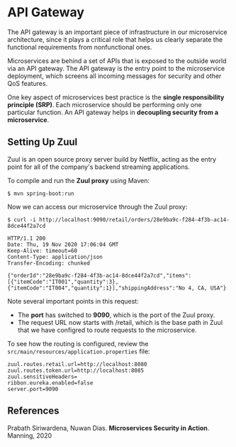# API Gateway

The API gateway is an important piece of infrastructure in our microservice architecture,
since it plays a critical role that helps us clearly separate the functional requirements 
from nonfunctional ones.

Microservices are behind a set of APIs that is exposed to the outside world via an API 
gateway.
The API gateway is the entry point to the microservice deployment, which screens all 
incoming messages for security and other QoS features.

One key aspect of microservices best practice is the 
**single responsibility principle (SRP)**.
Each microservice should be performing only one particular function.
An API gateway helps in **decoupling security from a microservice**.

## Setting Up Zuul 
Zuul is an open source proxy server build by Netflix, acting as the entry point for
all of the company's backend streaming applications.

To compile and run the **Zuul proxy** using Maven:
```
$ mvn spring-boot:run
```

Now we can access our microservice through the Zuul proxy:
```
$ curl -i http://localhost:9090/retail/orders/28e9ba9c-f284-4f3b-ac14-8dce44f2a7cd

HTTP/1.1 200
Date: Thu, 19 Nov 2020 17:06:04 GMT
Keep-Alive: timeout=60
Content-Type: application/json
Transfer-Encoding: chunked

{"orderId":"28e9ba9c-f284-4f3b-ac14-8dce44f2a7cd","items":[{"itemCode":"IT001","quantity":3},{"itemCode":"IT004","quantity":1}],"shippingAddress":"No 4, CA, USA"}
```
Note several important points in this request:
* The **port** has switched to **9090**, which is the port of the Zuul proxy.
* The request URL now starts with /retail, which is the base path in Zuul that 
we have configred to route requests to the microservice.

To see how the routing is configured, review the `src/main/resources/application.properties` 
file:
```
zuul.routes.retail.url=http://localhost:8080
zuul.routes.token.url=http://localhost:8085
zuul.sensitiveHeaders=
ribbon.eureka.enabled=false
server.port=9090
```

## References
Prabath Siriwardena, Nuwan Dias. **Microservices Security in Action**. Manning, 2020
